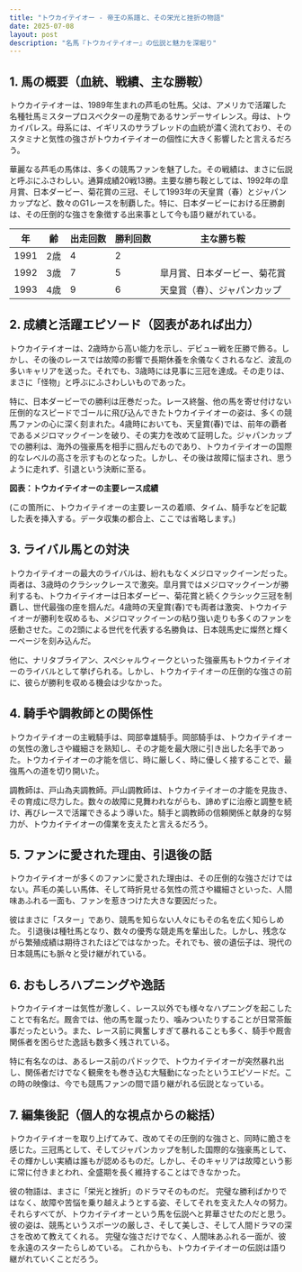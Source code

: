 ```yaml
---
title: "トウカイテイオー - 帝王の系譜と、その栄光と挫折の物語"
date: 2025-07-08
layout: post
description: "名馬『トウカイテイオー』の伝説と魅力を深堀り"
---
```


## 1. 馬の概要（血統、戦績、主な勝鞍）

トウカイテイオーは、1989年生まれの芦毛の牡馬。父は、アメリカで活躍した名種牡馬ミスタープロスペクターの産駒であるサンデーサイレンス。母は、トウカイパレス。母系には、イギリスのサラブレッドの血統が濃く流れており、そのスタミナと気性の強さがトウカイテイオーの個性に大きく影響したと言えるだろう。

華麗なる芦毛の馬体は、多くの競馬ファンを魅了した。その戦績は、まさに伝説と呼ぶにふさわしい。通算成績20戦13勝。主要な勝ち鞍としては、1992年の皐月賞、日本ダービー、菊花賞の三冠、そして1993年の天皇賞（春）とジャパンカップなど、数々のG1レースを制覇した。特に、日本ダービーにおける圧勝劇は、その圧倒的な強さを象徴する出来事として今も語り継がれている。

| 年 | 齢 | 出走回数 | 勝利回数 | 主な勝ち鞍 |
|---|---|---|---|---|
| 1991 | 2歳 | 4 | 2 |  |
| 1992 | 3歳 | 7 | 5 | 皐月賞、日本ダービー、菊花賞 |
| 1993 | 4歳 | 9 | 6 | 天皇賞（春）、ジャパンカップ |


## 2. 成績と活躍エピソード（図表があれば出力）

トウカイテイオーは、2歳時から高い能力を示し、デビュー戦を圧勝で飾る。しかし、その後のレースでは故障の影響で長期休養を余儀なくされるなど、波乱の多いキャリアを送った。それでも、3歳時には見事に三冠を達成。その走りは、まさに「怪物」と呼ぶにふさわしいものであった。

特に、日本ダービーでの勝利は圧巻だった。レース終盤、他の馬を寄せ付けない圧倒的なスピードでゴールに飛び込んできたトウカイテイオーの姿は、多くの競馬ファンの心に深く刻まれた。4歳時においても、天皇賞(春)では、前年の覇者であるメジロマックイーンを破り、その実力を改めて証明した。ジャパンカップでの勝利は、海外の強豪馬を相手に掴んだものであり、トウカイテイオーの国際的なレベルの高さを示すものとなった。しかし、その後は故障に悩まされ、思うように走れず、引退という決断に至る。


**図表：トウカイテイオーの主要レース成績**

(この箇所に、トウカイテイオーの主要レースの着順、タイム、騎手などを記載した表を挿入する。データ収集の都合上、ここでは省略します。)


## 3. ライバル馬との対決

トウカイテイオーの最大のライバルは、紛れもなくメジロマックイーンだった。両者は、3歳時のクラシックレースで激突。皐月賞ではメジロマックイーンが勝利するも、トウカイテイオーは日本ダービー、菊花賞と続くクラシック三冠を制覇し、世代最強の座を掴んだ。4歳時の天皇賞(春)でも両者は激突、トウカイテイオーが勝利を収めるも、メジロマックイーンの粘り強い走りも多くのファンを感動させた。この2頭による世代を代表する名勝負は、日本競馬史に燦然と輝く一ページを刻み込んだ。

他に、ナリタブライアン、スペシャルウィークといった強豪馬もトウカイテイオーのライバルとして挙げられる。しかし、トウカイテイオーの圧倒的な強さの前に、彼らが勝利を収める機会は少なかった。


## 4. 騎手や調教師との関係性

トウカイテイオーの主戦騎手は、岡部幸雄騎手。岡部騎手は、トウカイテイオーの気性の激しさや繊細さを熟知し、その才能を最大限に引き出した名手であった。トウカイテイオーの才能を信じ、時に厳しく、時に優しく接することで、最強馬への道を切り開いた。

調教師は、戸山為夫調教師。戸山調教師は、トウカイテイオーの才能を見抜き、その育成に尽力した。数々の故障に見舞われながらも、諦めずに治療と調整を続け、再びレースで活躍できるよう導いた。騎手と調教師の信頼関係と献身的な努力が、トウカイテイオーの偉業を支えたと言えるだろう。


## 5. ファンに愛された理由、引退後の話

トウカイテイオーが多くのファンに愛された理由は、その圧倒的な強さだけではない。芦毛の美しい馬体、そして時折見せる気性の荒さや繊細さといった、人間味あふれる一面も、ファンを惹きつけた大きな要因だった。

彼はまさに「スター」であり、競馬を知らない人々にもその名を広く知らしめた。  引退後は種牡馬となり、数々の優秀な競走馬を輩出した。しかし、残念ながら繁殖成績は期待されたほどではなかった。それでも、彼の遺伝子は、現代の日本競馬にも脈々と受け継がれている。


## 6. おもしろハプニングや逸話

トウカイテイオーは気性が激しく、レース以外でも様々なハプニングを起こしたことで有名だ。厩舎では、他の馬を蹴ったり、噛みついたりすることが日常茶飯事だったという。また、レース前に興奮しすぎて暴れることも多く、騎手や厩舎関係者を困らせた逸話も数多く残されている。

特に有名なのは、あるレース前のパドックで、トウカイテイオーが突然暴れ出し、関係者だけでなく観衆をも巻き込む大騒動になったというエピソードだ。この時の映像は、今でも競馬ファンの間で語り継がれる伝説となっている。


## 7. 編集後記（個人的な視点からの総括）

トウカイテイオーを取り上げてみて、改めてその圧倒的な強さと、同時に脆さを感じた。三冠馬として、そしてジャパンカップを制した国際的な強豪馬として、その輝かしい実績は誰もが認めるものだ。しかし、そのキャリアは故障という影に常に付きまとわれ、全盛期を長く維持することはできなかった。

彼の物語は、まさに「栄光と挫折」のドラマそのものだ。  完璧な勝利ばかりではなく、故障や苦悩を乗り越えようとする姿、そしてそれを支えた人々の努力。それらすべてが、トウカイテイオーという馬を伝説へと昇華させたのだと思う。  彼の姿は、競馬というスポーツの厳しさ、そして美しさ、そして人間ドラマの深さを改めて教えてくれる。  完璧な強さだけでなく、人間味あふれる一面が、彼を永遠のスターたらしめている。  これからも、トウカイテイオーの伝説は語り継がれていくことだろう。
